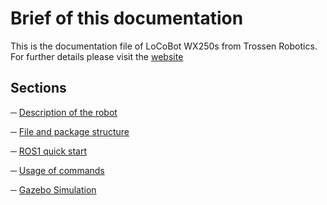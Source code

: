 # Brief of this documentation
This is the documentation file of LoCoBot WX250s from Trossen Robotics. For further details please visit the [website](https://docs.trossenrobotics.com/interbotix_xslocobots_docs/)

## Sections
 ─ [Description of the robot](/docs/Description_of_the_robot.md)
 
 ─ [File and package structure](/docs/File_and_package_structure.md)
 
 ─ [ROS1 quick start](/docs/ROS1_quick_start.md)
 
 ─ [Usage of commands](/docs/Usage_of_commands.md)
 
 ─ [Gazebo Simulation](/docs/Gazebo_Simulation.md)

